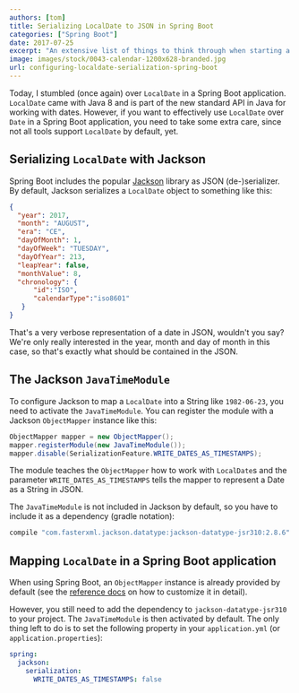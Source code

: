 ```yaml
---
authors: [tom]
title: Serializing LocalDate to JSON in Spring Boot
categories: ["Spring Boot"]
date: 2017-07-25
excerpt: "An extensive list of things to think through when starting a new Java-based software project."
image: images/stock/0043-calendar-1200x628-branded.jpg
url: configuring-localdate-serialization-spring-boot
---
```




Today, I stumbled (once again) over `LocalDate` in a Spring Boot application. `LocalDate` came with Java
8 and is part of the new standard API in Java for working with dates. However, if you want to effectively
use `LocalDate` over `Date` in a Spring Boot application, you need to take some extra care, since not all tools support 
`LocalDate` by default, yet.

## Serializing `LocalDate` with Jackson 

Spring Boot includes the popular [Jackson](https://github.com/FasterXML/jackson) library 
as JSON (de-)serializer. By default, Jackson serializes a `LocalDate` object to something like this:

```JSON
{
  "year": 2017,
  "month": "AUGUST",
  "era": "CE",
  "dayOfMonth": 1,
  "dayOfWeek": "TUESDAY",
  "dayOfYear": 213,
  "leapYear": false,
  "monthValue": 8,
  "chronology": {
      "id":"ISO",
      "calendarType":"iso8601"
   }
}
```

That's a very verbose representation of a date in JSON, wouldn't you say? We're only really
interested in the year, month and day of month in this case, so that's exactly what should be 
contained in the JSON. 

## The Jackson `JavaTimeModule`

To configure Jackson to map a `LocalDate` into a String like `1982-06-23`, you need to activate
the `JavaTimeModule`. You can register the module with a Jackson `ObjectMapper`
instance like this:

```java
ObjectMapper mapper = new ObjectMapper();
mapper.registerModule(new JavaTimeModule());
mapper.disable(SerializationFeature.WRITE_DATES_AS_TIMESTAMPS);
```

The module teaches the `ObjectMapper` how to work with `LocalDate`s and the parameter 
`WRITE_DATES_AS_TIMESTAMPS` tells the mapper to represent a Date as a String in JSON.

The `JavaTimeModule` is not included in Jackson by default, so you have to include it as a dependency
(gradle notation):

```java
compile "com.fasterxml.jackson.datatype:jackson-datatype-jsr310:2.8.6"
```

## Mapping `LocalDate` in a Spring Boot application

When using Spring Boot, an `ObjectMapper` instance is already provided by default (see the 
[reference docs](https://docs.spring.io/spring-boot/docs/current-SNAPSHOT/reference/htmlsingle/#howto-customize-the-jackson-objectmapper)
on how to customize it in detail). 

However, you still need to add the dependency to `jackson-datatype-jsr310` to your project.
The `JavaTimeModule` is then activated by default. The only thing left to do is to set the following
property in your `application.yml` (or `application.properties`):

```yaml
spring:
  jackson:
    serialization:
      WRITE_DATES_AS_TIMESTAMPS: false
```
